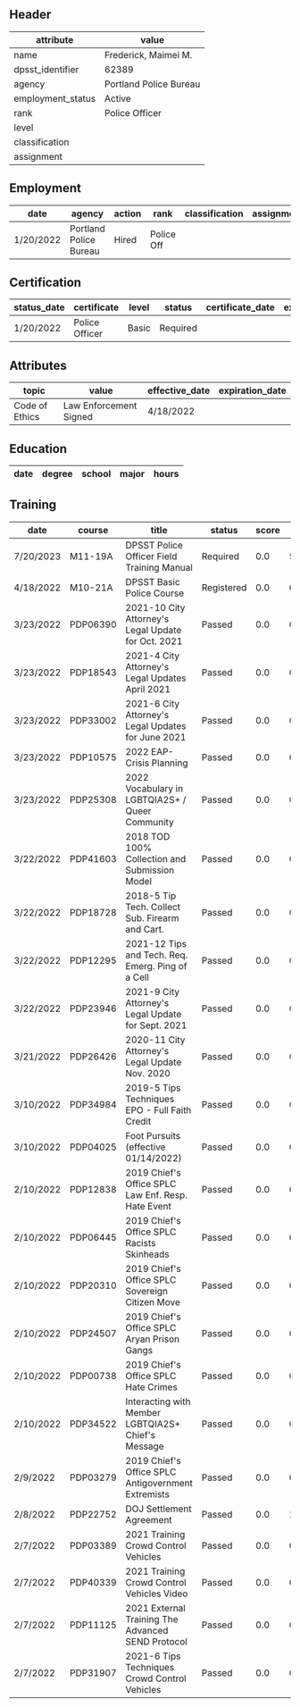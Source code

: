 ## Header
| attribute | value |
| --------- | ----- |
| name | Frederick, Maimei M. |
| dpsst_identifier | 62389 |
| agency | Portland Police Bureau |
| employment_status | Active |
| rank | Police Officer |
| level |  |
| classification |  |
| assignment |  |
## Employment
| date | agency | action | rank | classification | assignment |
| ---- | ------ | ------ | ---- | -------------- | ---------- |
| 1/20/2022 | Portland Police Bureau | Hired | Police Off |  |  |
## Certification
| status_date | certificate | level | status | certificate_date | expiration_date | probation_date |
| ----------- | ----------- | ----- | ------ | ---------------- | --------------- | -------------- |
| 1/20/2022 | Police Officer | Basic | Required |  |  | 7/20/2023 |
## Attributes
| topic | value | effective_date | expiration_date |
| ----- | ----- | -------------- | --------------- |
| Code of Ethics | Law Enforcement Signed | 4/18/2022 |  |
## Education
| date | degree | school | major | hours |
| ---- | ------ | ------ | ----- | ----- |
## Training
| date | course | title | status | score | hours |
| ---- | ------ | ----- | ------ | ----- | ----- |
| 7/20/2023 | M11-19A | DPSST Police Officer Field Training Manual | Required | 0.0 | 50.00 |
| 4/18/2022 | M10-21A | DPSST Basic Police Course | Registered | 0.0 | 640.00 |
| 3/23/2022 | PDP06390 | 2021-10 City Attorney's Legal Update for Oct. 2021 | Passed | 0.0 | 0.25 |
| 3/23/2022 | PDP18543 | 2021-4 City Attorney's Legal Updates April 2021 | Passed | 0.0 | 0.25 |
| 3/23/2022 | PDP33002 | 2021-6 City Attorney's Legal Updates for June 2021 | Passed | 0.0 | 0.25 |
| 3/23/2022 | PDP10575 | 2022 EAP-Crisis Planning | Passed | 0.0 | 0.25 |
| 3/23/2022 | PDP25308 | 2022 Vocabulary in LGBTQIA2S+ / Queer Community | Passed | 0.0 | 0.25 |
| 3/22/2022 | PDP41603 | 2018 TOD 100% Collection and Submission Model | Passed | 0.0 | 0.25 |
| 3/22/2022 | PDP18728 | 2018-5 Tip  Tech. Collect Sub. Firearm and Cart. | Passed | 0.0 | 0.25 |
| 3/22/2022 | PDP12295 | 2021-12 Tips and Tech. Req. Emerg. Ping of a Cell | Passed | 0.0 | 0.25 |
| 3/22/2022 | PDP23946 | 2021-9 City Attorney's Legal Update for Sept. 2021 | Passed | 0.0 | 0.25 |
| 3/21/2022 | PDP26426 | 2020-11 City Attorney's Legal Update Nov. 2020 | Passed | 0.0 | 0.25 |
| 3/10/2022 | PDP34984 | 2019-5 Tips  Techniques EPO - Full Faith Credit | Passed | 0.0 | 0.25 |
| 3/10/2022 | PDP04025 | Foot Pursuits (effective 01/14/2022) | Passed | 0.0 | 0.50 |
| 2/10/2022 | PDP12838 | 2019 Chief's Office SPLC Law Enf. Resp. Hate Event | Passed | 0.0 | 0.25 |
| 2/10/2022 | PDP06445 | 2019 Chief's Office SPLC Racists Skinheads | Passed | 0.0 | 0.25 |
| 2/10/2022 | PDP20310 | 2019 Chief's Office SPLC Sovereign Citizen Move | Passed | 0.0 | 0.25 |
| 2/10/2022 | PDP24507 | 2019 Chief's Office SPLC Aryan Prison Gangs | Passed | 0.0 | 0.25 |
| 2/10/2022 | PDP00738 | 2019 Chief's Office SPLC Hate Crimes | Passed | 0.0 | 0.25 |
| 2/10/2022 | PDP34522 | Interacting with Member LGBTQIA2S+ Chief's Message | Passed | 0.0 | 0.25 |
| 2/9/2022 | PDP03279 | 2019 Chief's Office SPLC Antigovernment Extremists | Passed | 0.0 | 0.25 |
| 2/8/2022 | PDP22752 | DOJ Settlement Agreement | Passed | 0.0 | 1.00 |
| 2/7/2022 | PDP03389 | 2021 Training Crowd Control Vehicles | Passed | 0.0 | 0.50 |
| 2/7/2022 | PDP40339 | 2021 Training Crowd Control Vehicles Video | Passed | 0.0 | 0.25 |
| 2/7/2022 | PDP11125 | 2021 External Training The Advanced SEND Protocol | Passed | 0.0 | 0.25 |
| 2/7/2022 | PDP31907 | 2021-6 Tips  Techniques Crowd Control Vehicles | Passed | 0.0 | 0.25 |
